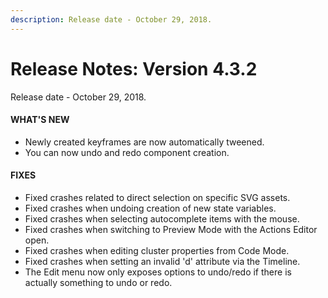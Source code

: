 ```yaml
---
description: Release date - October 29, 2018.
---
```


# Release Notes: Version 4.3.2
Release date - October 29, 2018.


#### WHAT'S NEW
- Newly created keyframes are now automatically tweened.
- You can now undo and redo component creation.


#### FIXES
- Fixed crashes related to direct selection on specific SVG assets.
- Fixed crashes when undoing creation of new state variables.
- Fixed crashes when selecting autocomplete items with the mouse.
- Fixed crashes when switching to Preview Mode with the Actions Editor open.
- Fixed crashes when editing cluster properties from Code Mode.
- Fixed crashes when setting an invalid 'd' attribute via the Timeline.
- The Edit menu now only exposes options to undo/redo if there is actually something to undo or redo.
